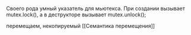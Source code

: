 
Своего рода умный указатель для мьютекса. При создании вызывает mutex.lock(), а в деструкторе вызывает mutex.unlock();

перемещаем, некопируемый
[[Семантика перемещения]]